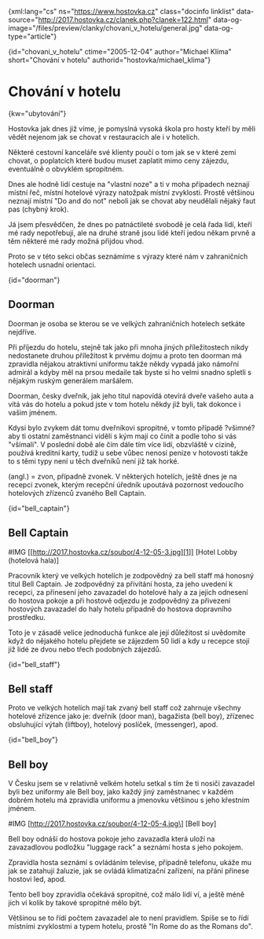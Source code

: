 
{xml:lang="cs" ns="https://www.hostovka.cz" class="docinfo linklist" data-source="http://2017.hostovka.cz/clanek.php?clanek=122.html" data-og-image="/files/preview/clanky/chovani\_v\_hotelu/general.jpg" data-og-type="article"}

{id="chovani\_v\_hotelu" ctime="2005-12-04" author="Michael Klíma" short="Chování v hotelu" authorid="hostovka/michael_klima"}

# Chování v hotelu

<!-- generated attribute kw by user_udpatekw.sh on 2019-03-11, do not edit -->

{kw="ubytování"}

Hostovka jak dnes již víme, je pomyslná vysoká škola pro hosty kteří by měli vědět nejenom jak se chovat v restauracích ale i v hotelích.

Některé cestovní kanceláře své klienty poučí o tom jak se v které zemi chovat, o poplatcích které budou muset zaplatit mimo ceny zájezdu, eventuálně o obvyklém spropitném.

Dnes ale hodně lidí cestuje na "vlastní noze" a ti v moha případech neznají místní řeč, místní hotelové výrazy natožpak místní zvyklosti. Prostě většinou neznají místní "Do and do not" neboli jak se chovat aby neudělali nějaký faut pas (chybný krok).

Já jsem přesvědčen, že dnes po patnáctileté svobodě je celá řada lidí, kteří mé rady nepotřebují, ale na druhé straně jsou lidé kteří jedou někam prvně a těm některé mé rady možná přijdou vhod.

Proto se v této sekci občas seznámíme s výrazy které nám v zahraničních hotelech usnadní orientaci.

{id="doorman"}

## Doorman

Doorman je osoba se kterou se ve velkých zahraničních hotelech setkáte nejdříve.

Při příjezdu do hotelu, stejně tak jako při mnoha jiných příležitostech nikdy nedostanete druhou příležitost k prvému dojmu a proto ten doorman má zpravidla nějakou atraktivní uniformu takže někdy vypadá jako námořní admirál a kdyby měl na prsou medaile tak byste si ho velmi snadno spletli s nějakým ruským generálem maršálem.

Doorman, česky dveřník, jak jeho titul napovídá otevírá dveře vašeho auta a vítá vás do hotelu a pokud jste v tom hotelu někdy již byli, tak dokonce i vašim jménem.

Kdysi bylo zvykem dát tomu dveřníkovi spropitné, v tomto případě ?všimné? aby ti ostatní zaměstnanci viděli s kým mají co činit a podle toho si vás "všímali". V poslední době ale čím dále tím více lidí, obzvláště v cizině, používá kreditní karty, tudíž u sebe vůbec nenosí peníze v hotovosti takže to s těmi typy není u těch dveřníků není již tak horké.

(angl.) = zvon, případně zvonek. V některých hotelích, ještě dnes je na recepci zvonek, kterým recepční úředník upoutává pozornost vedoucího hotelových zřízenců zvaného Bell Captain.

{id="bell_captain"}

## Bell Captain

#IMG [[http://2017.hostovka.cz/soubor/4-12-05-3.jpg][1]] [Hotel Lobby (hotelová hala)]

Pracovník který ve velkých hotelích je zodpovědný za bell staff má honosný titul Bell Captain. Je zodpovědný za přivítání hosta, za jeho uvedení k recepci, za přinesení jeho zavazadel do hotelové haly a za jejich odnesení do hostova pokoje a při hostově odjezdu je zodpovědný za přivezení hostových zavazadel do haly hotelu případně do hostova dopravního prostředku.

Toto je v zásadě velice jednoduchá funkce ale její důležitost si uvědomíte když do nějakého hotelu přejdete se zájezdem 50 lidí a kdy u recepce stojí již lidé ze dvou nebo třech podobných zájezdů.

{id="bell_staff"}

## Bell staff

Proto ve velkých hotelích mají tak zvaný bell staff což zahrnuje všechny hotelové zřízence jako je: dveřník (door man), bagažista (bell boy), zřízenec obsluhující výtah (liftboy), hotelový poslíček, (messenger), apod.

{id="bell_boy"}

## Bell boy

V Česku jsem se v relativně velkém hotelu setkal s tím že ti nosiči zavazadel byli bez uniformy ale Bell boy, jako každý jiný zaměstnanec v každém dobrém hotelu má zpravidla uniformu a jmenovku většinou s jeho křestním jménem.

#IMG \[http://2017.hostovka.cz/soubor/4-12-05-4.jpg\] \[Bell boy\]

Bell boy odnáší do hostova pokoje jeho zavazadla která uloží na zavazadlovou podložku "luggage rack" a seznámí hosta s jeho pokojem.

Zpravidla hosta seznámí s ovládáním televise, případně telefonu, ukáže mu jak se zatahují žaluzie, jak se ovládá klimatizační zařízení, na přání přinese hostovi led, apod.

Tento bell boy zpravidla očekává spropitné, což málo lidí ví, a ještě méně jich ví kolik by takové spropitné mělo být.

Většinou se to řídí počtem zavazadel ale to není pravidlem. Spíše se to řídí místními zvyklostmi a typem hotelu, prostě "In Rome do as the Romans do".

 [1]: http://2017.hostovka.cz/soubor/4-12-05-3.jpg

